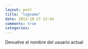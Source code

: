 ```yaml
---
layout: post
title: "logname"
date: 2013-10-27 13:54
comments: true
categories: 
---
```

Devuelve el nombre del usuario actual 

